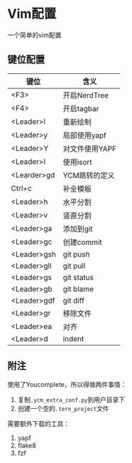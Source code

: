 # Vim配置

一个简单的vim配置

## 键位配置

键位 | 含义
--- | ---
\<F3> | 开启NerdTree
\<F4> | 开启tagbar
\<Leader>l | 重新绘制
\<Leader>y | 局部使用yapf
\<Leader>Y | 对文件使用YAPF
\<Leader>I | 使用isort
\<Learder>gd | YCM跳转的定义
Ctrl+c | 补全模板
\<Leader>h | 水平分割
\<Leader>v | 竖直分割
\<Leader>ga | 添加到git
\<Leader>gc | 创建commit
\<Leader>gsh | git push
\<Leader>gll | git pull
\<Leader>gs | git status
\<Leader>gb | git blame
\<Leader>gdf | git diff
\<Leader>gr | 移除文件
\<Leader>ea | 对齐
\<Leader>d | indent

## 附注

使用了Youcomplete，所以得做两件事情：

1. 复制`.ycm_extra_conf.py`到用户目录下
2. 创建一个空的`.tern_project`文件

需要额外下载的工具：

1. yapf
2. flake8
3. fzf

